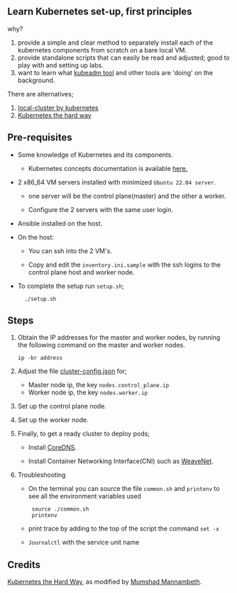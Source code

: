 ## Learn Kubernetes set-up, first principles

why?

1. provide a simple and clear method to separately install each of the kubernetes components from scratch on a bare local VM.
2. provide standalone scripts that can easily be read and adjusted; good to play with and setting up labs.
3. want to learn what [kubeadm tool](https://kubernetes.io/docs/setup/production-environment/tools/kubeadm/) and other tools are 'doing' on the background.

There are alternatives;

1. [local-cluster by kubernetes](https://github.com/kubernetes/kubernetes/blob/master/hack/local-up-cluster.sh)
2. [Kubernetes the hard way](https://github.com/kelseyhightower/kubernetes-the-hard-way)

## Pre-requisites
- Some knowledge of Kubernetes and its components.
  - Kubernetes concepts documentation is available [here.](https://kubernetes.io/docs/concepts/overview/components/)

- 2 x86_64 VM servers installed with minimized `Ubuntu 22.04 server`.

  - one server will be the control plane(master) and the other a worker.

  - Configure the 2 servers with the same user login.

- Ansible installed on the host.

- On the host:

  - You can ssh into the 2 VM's.

  - Copy and edit the `inventory.ini.sample` with the ssh logins to the control plane host and worker node.

- To complete the setup run `setup.sh`;

  ```
    ./setup.sh
  ```


## Steps

1. Obtain the IP addresses for the master and worker nodes, by running the following command on the master and worker nodes.
    
   `ip -br address`

2. Adjust the file [cluster-config.json](cluster-config.json) for;
     - Master node ip, the key `nodes.control_plane.ip`
     - Worker node ip, the key `nodes.worker.ip`

3. Set up the control plane node.

4. Set up the worker node.

5. Finally, to get a ready cluster to deploy pods;

    - Install [CoreDNS](https://github.com/coredns/deployment/tree/master/kubernetes).

    - Install Container Networking Interface(CNI) such as [WeaveNet](https://www.weave.works/docs/net/latest/kubernetes/kube-addon/).

6. Troubleshooting
    
    - On the terminal you can source the file `common.sh` and `printenv` to see all the environment variables used
      
      ```commandline
       source ./common.sh
       printenv
      ```
      
    - print trace by adding to the top of the script the command `set -x`

    - `Journalctl` with the service unit name

## Credits

[Kubernetes the Hard Way](https://github.com/kelseyhightower/kubernetes-the-hard-way), as modified by [Mumshad Mannambeth](https://github.com/mmumshad/kubernetes-the-hard-way).


